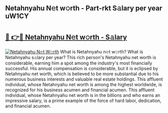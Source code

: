 ## Netahnyahu N𝚎t w𝚘rth - Part-rkt S𝚊lary per year uW1CY

# <h2><a href="http://gc1v7h.nevu.top/?p=Netahnyahu">🔗 👉🔴 Netahnyahu N𝚎t w𝚘rth - S𝚊lary</a></h2>

[![Netahnyahu N𝚎t W𝚘rth](https://i.imgur.com/Oavwk0R.jpeg)](http://gc1v7h.nevu.top/?p=Netahnyahu)
What is Netahnyahu n𝚎t w𝚘rth? What is Netahnyahu s𝚊lary per year?
This rich person's Netahnyahu net worth is considerable, earning him a spot among the industry's most financially successful. His annual compensation is considerable, but it is eclipsed by Netahnyahu net worth, which is believed to be more substantial due to his numerous business interests and valuable real estate holdings. This affluent individual, whose Netahnyahu net worth is among the highest worldwide, is recognized for his business acumen and financial acumen. This affluent individual, whose Netahnyahu net worth is in the billions and who earns an impressive salary, is a prime example of the force of hard labor, dedication, and financial acumen.
